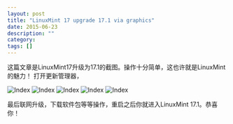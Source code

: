 ```yaml
---
layout: post
title: "LinuxMint 17 upgrade 17.1 via graphics"
date: 2015-06-23
description: ""
category: 
tags: []
---
```


这篇文章是LinuxMint17升级为17.1的截图。操作十分简单，这也许就是LinuxMint的魅力！
打开更新管理器，

![Index]({{site.url}}/images/index0.png)
![Index]({{site.url}}/images/index1.png)
![Index]({{site.url}}/images/index2.png)
![Index]({{site.url}}/images/index3.png)
![Index]({{site.url}}/images/index4.png)

最后联网升级，下载软件包等等操作，重启之后你就进入LinuxMint 17.1。恭喜你！
